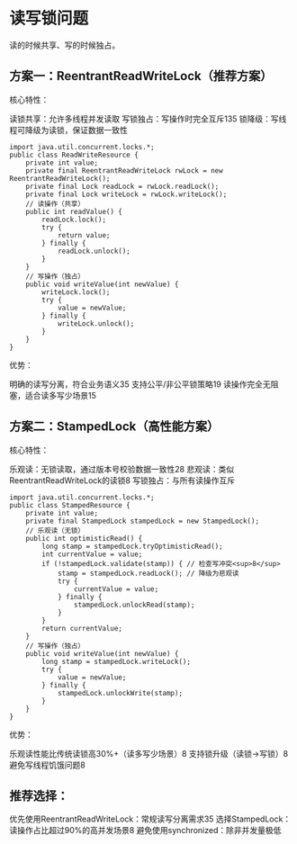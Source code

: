 # 读写锁问题

读的时候共享、写的时候独占。


## 方案一：ReentrantReadWriteLock（推荐方案）
核心特性：

读锁共享：允许多线程并发读取
写锁独占：写操作时完全互斥135
锁降级：写线程可降级为读锁，保证数据一致性
```
import java.util.concurrent.locks.*;
public class ReadWriteResource {
    private int value;
    private final ReentrantReadWriteLock rwLock = new ReentrantReadWriteLock();
    private final Lock readLock = rwLock.readLock();
    private final Lock writeLock = rwLock.writeLock();
    // 读操作（共享）
    public int readValue() {
        readLock.lock();
        try {
            return value;
        } finally {
            readLock.unlock();
        }
    }
    // 写操作（独占）
    public void writeValue(int newValue) {
        writeLock.lock();
        try {
            value = newValue;
        } finally {
            writeLock.unlock();
        }
    }
}
```
优势：

明确的读写分离，符合业务语义35
支持公平/非公平锁策略19
读操作完全无阻塞，适合读多写少场景15

## 方案二：StampedLock（高性能方案）
核心特性：

乐观读：无锁读取，通过版本号校验数据一致性28
悲观读：类似ReentrantReadWriteLock的读锁8
写锁独占：与所有读操作互斥
```
import java.util.concurrent.locks.*;
public class StampedResource {
    private int value;
    private final StampedLock stampedLock = new StampedLock();
    // 乐观读（无锁）
    public int optimisticRead() {
        long stamp = stampedLock.tryOptimisticRead();
        int currentValue = value;
        if (!stampedLock.validate(stamp)) { // 检查写冲突<sup>8</sup>
            stamp = stampedLock.readLock(); // 降级为悲观读
            try {
                currentValue = value;
            } finally {
                stampedLock.unlockRead(stamp);
            }
        }
        return currentValue;
    }
    // 写操作（独占）
    public void writeValue(int newValue) {
        long stamp = stampedLock.writeLock();
        try {
            value = newValue;
        } finally {
            stampedLock.unlockWrite(stamp);
        }
    }
}
```
优势：

乐观读性能比传统读锁高30%+（读多写少场景）8
支持锁升级（读锁→写锁）8
避免写线程饥饿问题8


## 推荐选择：

优先使用ReentrantReadWriteLock：常规读写分离需求35
选择StampedLock：读操作占比超过90%的高并发场景8
避免使用synchronized：除非并发量极低